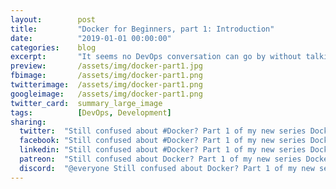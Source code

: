 ```yaml
---
layout:        post
title:         "Docker for Beginners, part 1: Introduction"
date:          "2019-01-01 00:00:00"
categories:    blog
excerpt:       "It seems no DevOps conversation can go by without talking about Docker. But what is Docker and how do you use it?"
preview:       /assets/img/docker-part1.jpg
fbimage:       /assets/img/docker-part1.png
twitterimage:  /assets/img/docker-part1.png
googleimage:   /assets/img/docker-part1.png
twitter_card:  summary_large_image
tags:          [DevOps, Development]
sharing:
  twitter:  "Still confused about #Docker? Part 1 of my new series Docker for Beginners is out!" 
  facebook: "Still confused about #Docker? Part 1 of my new series Docker for Beginners is out!"
  linkedin: "Still confused about #Docker? Part 1 of my new series Docker for Beginners is out!"
  patreon:  "Still confused about Docker? Part 1 of my new series Docker for Beginners is out!"
  discord:  "@everyone Still confused about Docker? Part 1 of my new series Docker for Beginners is out!"
---
```


